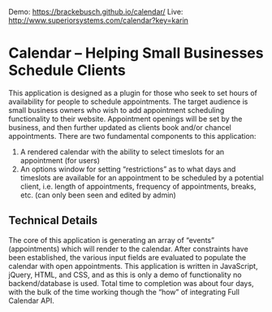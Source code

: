 Demo: https://brackebusch.github.io/calendar/
Live: http://www.superiorsystems.com/calendar?key=karin


# Calendar – Helping Small Businesses Schedule Clients

This application is designed as a plugin for those who seek to set hours of availability for people to schedule appointments. The target audience is small business owners who wish to add appointment scheduling functionality to their website. Appointment openings will be set by the business, and then further updated as clients book and/or chancel appointments.
There are two fundamental components to this application: 
1.	A rendered calendar with the ability to select timeslots for an appointment (for users)
2.	An options window for setting “restrictions” as to what days and timeslots are available for an appointment to be scheduled by a potential client, i.e. length of appointments, frequency of appointments, breaks, etc. (can only been seen and edited by admin)

## Technical Details
The core of this application is generating an array of “events” (appointments) which will render to the calendar. After constraints have been established, the various input fields are evaluated to populate the calendar with open appointments. 
This application is written in JavaScript, jQuery, HTML, and CSS, and as this is only a demo of functionality no backend/database is used. Total time to completion was about four days, with the bulk of the time working though the “how” of integrating Full Calendar API.